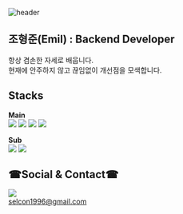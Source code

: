 <div align="left">
  
![header](https://capsule-render.vercel.app/api?type=soft&color=auto&height=300&section=header&text=Welcome!&fontSize=90&animation=fadeIn&desc=Joon's%20Github%20profile&descAlign=65&descAlignY=65)  
  
## 조형준(Emil) : Backend Developer  
항상 겸손한 자세로 배웁니다.  
현재에 안주하지 않고 끊임없이 개선점을 모색합니다.  
  
## Stacks
**Main**  
<img src="https://img.shields.io/badge/Java-red?style=for-the-badge&logo=Java&logoColor=black">
<img src="https://img.shields.io/badge/Spring-green?style=for-the-badge&logo=Spring&logoColor=black">
<img src="https://img.shields.io/badge/Springboot-green?style=for-the-badge&logo=Springboot&logoColor=black">
<img src="https://img.shields.io/badge/Oracle-red?style=for-the-badge&logo=Oracle&logoColor=white">

**Sub**  
<img src="https://img.shields.io/badge/Python-blue?style=for-the-badge&logo=Python&logoColor=yellow">
<img src="https://img.shields.io/badge/MySQL-blue?style=for-the-badge&logo=MySQL&logoColor=white">  

## ☎Social & Contact☎  
<a href="https://kkkapuq.tistory.com/" target="_blank"><img src="https://img.shields.io/badge/blog-orange?style=flat-square&logo=Tistory&logoColor=white"/></a>  
selcon1996@gmail.com
</div>  

